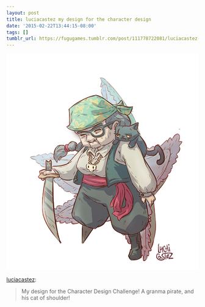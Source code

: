 ```yaml
---
layout: post
title: luciacastez my design for the character design
date: '2015-02-22T13:44:15-08:00'
tags: []
tumblr_url: https://fugugames.tumblr.com/post/111778722081/luciacastez-my-design-for-the-character-design
---
```

 ![](/tumblr_files/tumblr_nk3drw649B1t0t4q3o1_1280.jpg)  

[luciacastez](http://luciacastez.tumblr.com/post/111599801070/my-design-for-the-character-design-challenge-a):

> My design for the Character Design Challenge! A granma pirate, and his cat of shoulder!

